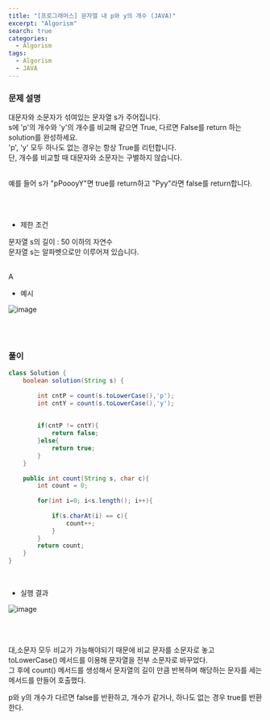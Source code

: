 ```yaml
---
title: "[프로그래머스] 문자열 내 p와 y의 개수 (JAVA)"
excerpt: "Algorism"
search: true
categories: 
  - Algorism
tags: 
  - Algorism
  - JAVA
---
```



### 문제 설명
대문자와 소문자가 섞여있는 문자열 s가 주어집니다.<br> s에 'p'의 개수와 'y'의 개수를 비교해 같으면 True, 다르면 False를 return 하는 solution를 완성하세요.<br> 'p', 'y' 모두 하나도 없는 경우는 항상 True를 리턴합니다.<br> 단, 개수를 비교할 때 대문자와 소문자는 구별하지 않습니다.<br><br>

예를 들어 s가 "pPoooyY"면 true를 return하고 "Pyy"라면 false를 return합니다.<br>

<br><br>

- 제한 조건 

문자열 s의 길이 : 50 이하의 자연수<br>
문자열 s는 알파벳으로만 이루어져 있습니다.<br>



<br>A

- 예시 

![image](https://user-images.githubusercontent.com/73421820/121902935-c0cbc180-cd62-11eb-8a0a-e1f86fb67790.png)
<br>





<br><br>


### 풀이



```java
class Solution {
    boolean solution(String s) {
        
        int cntP = count(s.toLowerCase(),'p');
        int cntY = count(s.toLowerCase(),'y');
        
        
        if(cntP != cntY){
            return false;
        }else{
            return true;
        }
    }
    
    public int count(String s, char c){
        int count = 0;
        
        for(int i=0; i<s.length(); i++){
            
            if(s.charAt(i) == c){
                count++;
            }
        }
        return count;
    }
}
```

<br>

- 실행 결과

![image](https://user-images.githubusercontent.com/73421820/121902709-882be800-cd62-11eb-94bc-4788150c9321.png)


<br>

<br>

대,소문자 모두 비교가 가능해야되기 때문에 비교 문자를 소문자로 놓고 toLowerCase() 메서드를 이용해 문자열을 전부 소문자로 바꾸었다.<br>
그 후에 count() 메서드를 생성해서 문자열의 길이 만큼 반복하며 해당하는 문자를 세는 메서드를 만들어 호출했다.<br>

p와 y의 개수가 다르면 false를 반환하고, 개수가 같거나, 하나도 없는 경우 true를 반환한다.<br>



<br><br>
